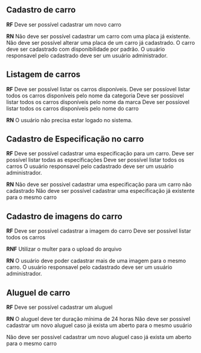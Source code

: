 ## Cadastro de carro

**RF**
  Deve ser possível cadastrar um novo carro

**RN**
 Não deve ser possível cadastrar um carro com uma placa já existente.
 Não deve ser possível alterar uma placa de um carro já cadastrado.
 O carro deve ser cadastrado com disponibilidade por padrão.
 O usuário responsavel pelo cadastrado deve ser um usuário administrador.

## Listagem de carros

**RF**
Deve ser possível listar os carros disponíveis.
Deve ser possíovel listar todos os carros disponíveis pelo nome da categoria
Deve ser possíovel listar todos os carros disponíveis pelo nome da marca
Deve ser possíovel listar todos os carros disponíveis pelo nome do carro

**RN**
O usuário não precisa estar logado no sistema.

## Cadastro de Especificação no carro

**RF**
Deve ser possível cadastrar uma especificação para um carro.
Deve ser possível listar todas as especificações
Deve ser possível listar todos os carros
O usuário responsavel pelo cadastrado deve ser um usuário administrador.

**RN**
 Não deve ser possivel cadastrar uma especificação para um carro não cadastrado
 Não deve ser possível cadastrar uma especificação já existente para o mesmo carro

## Cadastro de imagens do carro

**RF**
Deve ser possível cadastrar a imagem do carro
Deve ser possível listar todos os carros

**RNF**
Utilizar o multer para o upload do arquivo

**RN**
O usuário deve poder cadastrar mais de uma imagem para o mesmo carro.
O usuário responsavel pelo cadastrado deve ser um usuário administrador.

## Aluguel de carro

**RF**
Deve ser possível cadastrar um aluguel


**RN**
O aluguel deve ter duração mínima de 24 horas
Não deve ser possivel cadastrar um novo aluguel caso já exista um aberto para o mesmo usuário

Não deve ser possivel cadastrar um novo aluguel caso já exista um aberto para o mesmo carro
